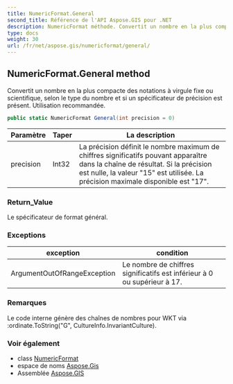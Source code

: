 ```yaml
---
title: NumericFormat.General
second_title: Référence de l'API Aspose.GIS pour .NET
description: NumericFormat méthode. Convertit un nombre en la plus compacte des notations à virgule fixe ou scientifique selon le type du nombre et si un spécificateur de précision est présent. Utilisation recommandée.
type: docs
weight: 30
url: /fr/net/aspose.gis/numericformat/general/
---
```

## NumericFormat.General method

Convertit un nombre en la plus compacte des notations à virgule fixe ou scientifique, selon le type du nombre et si un spécificateur de précision est présent. Utilisation recommandée.

```csharp
public static NumericFormat General(int precision = 0)
```

| Paramètre | Taper | La description |
| --- | --- | --- |
| precision | Int32 | La précision définit le nombre maximum de chiffres significatifs pouvant apparaître dans la chaîne de résultat. Si la précision est nulle, la valeur "15" est utilisée. La précision maximale disponible est "17". |

### Return_Value

Le spécificateur de format général.

### Exceptions

| exception | condition |
| --- | --- |
| ArgumentOutOfRangeException | Le nombre de chiffres significatifs est inférieur à 0 ou supérieur à 17. |

### Remarques

Le code interne génère des chaînes de nombres pour WKT via :ordinate.ToString("G", CultureInfo.InvariantCulture).

### Voir également

* class [NumericFormat](../)
* espace de noms [Aspose.Gis](../../numericformat/)
* Assemblée [Aspose.GIS](../../../)


